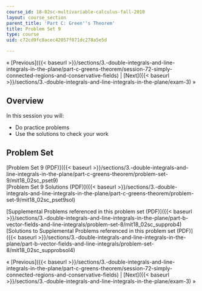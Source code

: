 ```yaml
---
course_id: 18-02sc-multivariable-calculus-fall-2010
layout: course_section
parent_title: 'Part C: Green''s Theorem'
title: Problem Set 9
type: course
uid: c72cd9fc8acec42057f071dc278a5e5d

---
```


« [Previous]({{< baseurl >}}/sections/3.-double-integrals-and-line-integrals-in-the-plane/part-c-greens-theorem/session-72-simply-connected-regions-and-conservative-fields) | [Next]({{< baseurl >}}/sections/3.-double-integrals-and-line-integrals-in-the-plane/exam-3) »

Overview
--------

In this session you will:

*   Do practice problems
*   Use the solutions to check your work

Problem Set
-----------

[Problem Set 9 (PDF)]({{< baseurl >}}/sections/3.-double-integrals-and-line-integrals-in-the-plane/part-c-greens-theorem/problem-set-9/mit18_02sc_pset9)  
[Problem Set 9 Solutions (PDF)]({{< baseurl >}}/sections/3.-double-integrals-and-line-integrals-in-the-plane/part-c-greens-theorem/problem-set-9/mit18_02sc_pset9sol)

[Supplemental Problems referenced in this problem set (PDF)]({{< baseurl >}}/sections/3.-double-integrals-and-line-integrals-in-the-plane/part-b-vector-fields-and-line-integrals/problem-set-8/mit18_02sc_supprob4)  
[Solutions to Supplemental Problems referenced in this problem set (PDF)]({{< baseurl >}}/sections/3.-double-integrals-and-line-integrals-in-the-plane/part-b-vector-fields-and-line-integrals/problem-set-8/mit18_02sc_supprobsol4)

« [Previous]({{< baseurl >}}/sections/3.-double-integrals-and-line-integrals-in-the-plane/part-c-greens-theorem/session-72-simply-connected-regions-and-conservative-fields) | [Next]({{< baseurl >}}/sections/3.-double-integrals-and-line-integrals-in-the-plane/exam-3) »